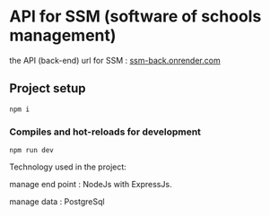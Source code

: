 # API for SSM (software of schools management)

the API (back-end) url for SSM : [ssm-back.onrender.com](https://ssm-back.onrender.com)

## Project setup
```
npm i
```

### Compiles and hot-reloads for development
```
npm run dev
```

Technology used in the project:

 manage end point : NodeJs with ExpressJs.

 manage data : PostgreSql
